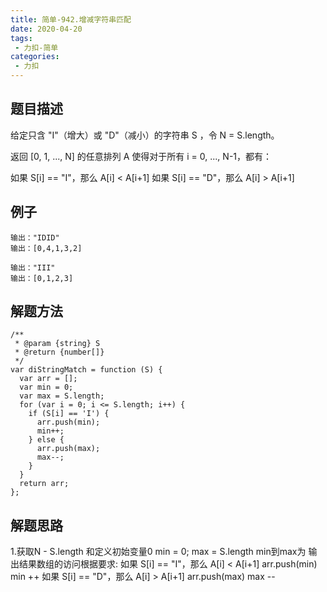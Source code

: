 ```yaml
---
title: 简单-942.增减字符串匹配
date: 2020-04-20
tags:
 - 力扣-简单
categories: 
 - 力扣
---
```

## 题目描述
给定只含 "I"（增大）或 "D"（减小）的字符串 S ，令 N = S.length。

返回 [0, 1, ..., N] 的任意排列 A 使得对于所有 i = 0, ..., N-1，都有：

如果 S[i] == "I"，那么 A[i] < A[i+1]
如果 S[i] == "D"，那么 A[i] > A[i+1]


## 例子
```
输出："IDID"
输出：[0,4,1,3,2]
```
```
输出："III"
输出：[0,1,2,3]
```
## 解题方法

```
/**
 * @param {string} S
 * @return {number[]}
 */
var diStringMatch = function (S) {
  var arr = [];
  var min = 0;
  var max = S.length;
  for (var i = 0; i <= S.length; i++) {
    if (S[i] == 'I') {
      arr.push(min);
      min++;
    } else {
      arr.push(max);
      max--;
    }
  }
  return arr;
};
```
## 解题思路
1.获取N - S.length 和定义初始变量0 
min = 0;
max = S.length
min到max为 输出结果数组的访问根据要求:
如果 S[i] == "I"，那么 A[i] < A[i+1] arr.push(min) min ++ 
如果 S[i] == "D"，那么 A[i] > A[i+1] arr.push(max) max --
